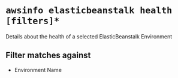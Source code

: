 # `awsinfo elasticbeanstalk health [filters]*`

Details about the health of a selected ElasticBeanstalk Environment

## Filter matches against

* Environment Name
